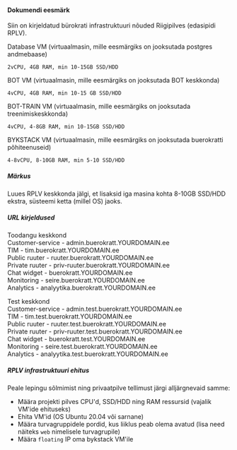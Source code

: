 #### Dokumendi eesmärk
Siin on kirjeldatud bürokrati infrastruktuuri nõuded Riigipilves (edasipidi RPLV).

Database VM (virtuaalmasin, mille eesmärgiks on jooksutada postgres andmebaase)
```
2vCPU, 4GB RAM, min 10-15GB SSD/HDD
```
BOT VM (virtuaalmasin, mille eesmärgiks on jooksutada BOT keskkonda)
```
4vCPU, 4GB RAM, min 10-15 GB SSD/HDD
```
BOT-TRAIN VM (virtuaalmasin, mille eesmärgiks on jooksutada treenimiskeskkonda)
```
4vCPU, 4-8GB RAM, min 10-15GB SSD/HDD
```
BYKSTACK VM (virtuaalmasin, mille eesmärgiks on jooksutada buerokratti põhiteenuseid)
```
4-8vCPU, 8-10GB RAM, min 5-10 SSD/HDD
```
##### Märkus
Luues RPLV keskkonda jälgi, et lisaksid iga masina kohta 8-10GB SSD/HDD ekstra, süsteemi ketta (millel OS) jaoks.

##### URL kirjeldused
Toodangu keskkond  
Customer-service - admin.buerokratt.YOURDOMAIN.ee  
TIM - tim.buerokratt.YOURDOMAIN.ee  
Public ruuter - ruuter.buerokratt.YOURDOMAIN.ee   
Private ruuter - priv-ruuter.buerokratt.YOURDOMAIN.ee  
Chat widget - buerokratt.YOURDOMAIN.ee  
Monitoring - seire.buerokratt.YOURDOMAIN.ee  
Analytics - analyytika.buerokratt.YOURDOMAIN.ee  


Test keskkond  
Customer-service - admin.test.buerokratt.YOURDOMAIN.ee  
TIM - tim.test.buerokratt.YOURDOMAIN.ee  
Public ruuter - ruuter.test.buerokratt.YOURDOMAIN.ee  
Private ruuter - priv-ruuter.test.buerokratt.YOURDOMAIN.ee  
Chat widget - buerokratt.test.YOURDOMAIN.ee  
Monitoring - seire.test.buerokratt.YOURDOMAIN.ee  
Analytics - analyytika.test.buerokratt.YOURDOMAIN.ee 

##### RPLV infrastruktuuri ehitus
Peale lepingu sõlmimist ning privaatpilve tellimust järgi alljärgnevaid samme:
- Määra projekti pilves CPU'd, SSD/HDD ning RAM ressursid (vajalik VM'ide ehituseks)
- Ehita VM'id (OS Ubuntu 20.04 või sarnane)
- Määra turvagruppidele pordid, kus liiklus peab olema avatud (lisa need näiteks `web` nimelisele turvagrupile) 
- Määra `floating` IP oma bykstack VM'ile
